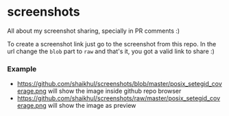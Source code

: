 # screenshots
All about my screenshot sharing, specially in PR comments :)

To create a screenshot link just go to the screenshot from this repo.
In the url change the `blob` part to `raw` and that's it, you got a valid link to share :)

### Example 
* https://github.com/shaikhul/screenshots/blob/master/posix_setegid_coverage.png will show the image inside github repo browser
* https://github.com/shaikhul/screenshots/raw/master/posix_setegid_coverage.png will show the image as preview
